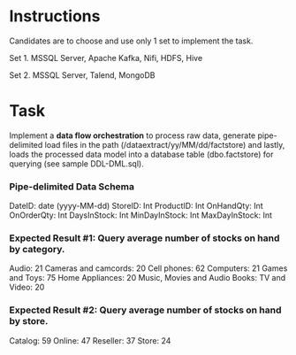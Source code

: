 # Instructions

Candidates are to choose and use only 1 set to implement the task. 

Set 1. MSSQL Server, Apache Kafka, Nifi, HDFS, Hive


Set 2. MSSQL Server, Talend, MongoDB



# Task

Implement a **data flow orchestration** to process raw data, generate pipe-delimited load files in the path (/dataextract/yy/MM/dd/factstore) and lastly, loads the processed data model into a database table (dbo.factstore) for querying (see sample DDL-DML.sql).

### Pipe-delimited Data Schema
DateID: date (yyyy-MM-dd)
StoreID: Int
ProductID: Int
OnHandQty: Int
OnOrderQty: Int
DaysInStock: Int
MinDayInStock: Int
MaxDayInStock: Int


### Expected Result #1: Query average number of stocks on hand by category.

Audio: 21
Cameras and camcords: 20
Cell phones: 62
Computers: 21
Games and Toys: 75
Home Appliances: 20
Music, Movies and Audio Books:
TV and Video: 20


### Expected Result #2: Query average number of stocks on hand by store.

Catalog: 59
Online: 47
Reseller: 37
Store: 24

